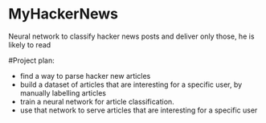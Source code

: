 # MyHackerNews
Neural network to classify hacker news posts and deliver only those, he is likely to read


#Project plan:
- find a way to parse hacker new articles
- build a dataset of articles that are interesting for a specific user, by manually labelling articles
- train a neural network for article classification.
- use that network to serve articles that are interesting for a specific user

